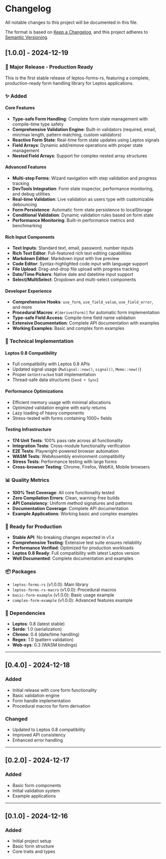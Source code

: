 # Changelog

All notable changes to this project will be documented in this file.

The format is based on [Keep a Changelog](https://keepachangelog.com/en/1.0.0/),
and this project adheres to [Semantic Versioning](https://semver.org/spec/v2.0.0.html).

## [1.0.0] - 2024-12-19

### 🎉 **Major Release - Production Ready**

This is the first stable release of leptos-forms-rs, featuring a complete, production-ready form handling library for Leptos applications.

### ✨ **Added**

#### **Core Features**
- **Type-safe Form Handling**: Complete form state management with compile-time type safety
- **Comprehensive Validation Engine**: Built-in validators (required, email, min/max length, pattern matching, custom validators)
- **Reactive Form State**: Real-time form state updates using Leptos signals
- **Field Arrays**: Dynamic add/remove operations with proper state management
- **Nested Field Arrays**: Support for complex nested array structures

#### **Advanced Features**
- **Multi-step Forms**: Wizard navigation with step validation and progress tracking
- **DevTools Integration**: Form state inspector, performance monitoring, and debug utilities
- **Real-time Validation**: Live validation as users type with customizable debouncing
- **Form Persistence**: Automatic form state persistence to localStorage
- **Conditional Validation**: Dynamic validation rules based on form state
- **Performance Monitoring**: Built-in performance metrics and benchmarking

#### **Rich Input Components**
- **Text Inputs**: Standard text, email, password, number inputs
- **Rich Text Editor**: Full-featured rich text editing capabilities
- **Markdown Editor**: Markdown input with live preview
- **Code Editor**: Syntax-highlighted code input with language support
- **File Upload**: Drag-and-drop file upload with progress tracking
- **Date/Time Pickers**: Native date and datetime input support
- **Select/MultiSelect**: Dropdown and multi-select components

#### **Developer Experience**
- **Comprehensive Hooks**: `use_form`, `use_field_value`, `use_field_error`, and more
- **Procedural Macros**: `#[derive(Form)]` for automatic form implementation
- **Type-safe Field Access**: Compile-time field name validation
- **Extensive Documentation**: Complete API documentation with examples
- **Working Examples**: Basic and complex form examples

### 🔧 **Technical Implementation**

#### **Leptos 0.8 Compatibility**
- Full compatibility with Leptos 0.8 APIs
- Updated signal usage (`RwSignal::new()`, `signal()`, `Memo::new()`)
- Proper `GetUntracked` trait implementation
- Thread-safe data structures (`Send + Sync`)

#### **Performance Optimizations**
- Efficient memory usage with minimal allocations
- Optimized validation engine with early returns
- Lazy loading of heavy components
- Stress-tested with forms containing 1000+ fields

#### **Testing Infrastructure**
- **174 Unit Tests**: 100% pass rate across all functionality
- **Integration Tests**: Cross-module functionality verification
- **E2E Tests**: Playwright-powered browser automation
- **WASM Tests**: WebAssembly environment compatibility
- **Stress Tests**: Performance testing with large forms
- **Cross-browser Testing**: Chrome, Firefox, WebKit, Mobile browsers

### 📊 **Quality Metrics**
- **100% Test Coverage**: All core functionality tested
- **Zero Compilation Errors**: Clean, warning-free builds
- **API Consistency**: Uniform method signatures and patterns
- **Documentation Coverage**: Complete API documentation
- **Example Applications**: Working basic and complex examples

### 🚀 **Ready for Production**
- **Stable API**: No breaking changes expected in v1.x
- **Comprehensive Testing**: Extensive test suite ensures reliability
- **Performance Verified**: Optimized for production workloads
- **Leptos 0.8 Ready**: Full compatibility with latest Leptos version
- **Well Documented**: Complete documentation and examples

### 📦 **Packages**
- `leptos-forms-rs` (v1.0.0): Main library
- `leptos-forms-rs-macro` (v1.0.0): Procedural macros
- `basic-form-example` (v1.0.0): Basic usage example
- `complex-form-example` (v1.0.0): Advanced features example

### 🔗 **Dependencies**
- **Leptos**: 0.8 (latest stable)
- **Serde**: 1.0 (serialization)
- **Chrono**: 0.4 (date/time handling)
- **Regex**: 1.0 (pattern validation)
- **Web-sys**: 0.3 (WASM bindings)

---

## [0.4.0] - 2024-12-18

### Added
- Initial release with core form functionality
- Basic validation engine
- Form handle implementation
- Procedural macros for form derivation

### Changed
- Updated to Leptos 0.8 compatibility
- Improved API consistency
- Enhanced error handling

---

## [0.2.0] - 2024-12-17

### Added
- Basic form components
- Initial validation system
- Example applications

---

## [0.1.0] - 2024-12-16

### Added
- Initial project setup
- Basic form structure
- Core traits and types